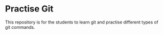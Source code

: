 # Practise Git
This repository is for the students to learn git and practise different types of git commands.
